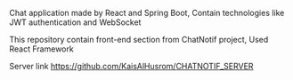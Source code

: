 Chat application made by React and Spring Boot, Contain technologies like JWT authentication and WebSocket

This repository contain front-end section from ChatNotif project, Used React Framework

Server link
https://github.com/KaisAlHusrom/CHATNOTIF_SERVER
